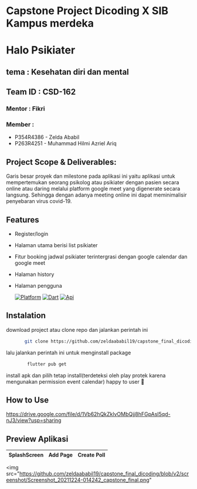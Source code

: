# Capstone Project Dicoding X SIB Kampus merdeka

# Halo Psikiater
## tema : Kesehatan diri dan mental 

## Team ID : CSD-162

### Mentor : Fikri

### Member : 
 - P354R4386 - Zelda Ababil
 - P263R4251 - Muhammad Hilmi Azriel Ariq

## Project Scope & Deliverables: 
Garis besar proyek dan milestone pada aplikasi ini yaitu aplikasi untuk mempertemukan
seorang psikolog atau psikiater dengan pasien secara online atau daring melalui platform
google meet yang digenerate secara langsung. Sehingga dengan adanya meeting online ini dapat
meminimalisir penyebaran virus covid-19.

## Features
- Register/login
- Halaman utama berisi list psikiater
- Fitur booking jadwal psikiater terintergrasi dengan google calendar dan google meet
- Halaman history
- Halaman pengguna

  <a href="https://flutter.dev/"><img alt="Platform" src="https://img.shields.io/badge/Framework-Flutter-blue.svg"></a>
  <a href="https://dart.dev/"><img alt="Dart" src="https://img.shields.io/badge/dart-2.15.0-blue.svg"></a>
  <a href="https://developers.google.com/apis-explorer/"><img alt="Api" src="https://img.shields.io/badge/Api-Google%20Calendar-blue.svg"></a>

## Instalation

download project atau clone repo dan jalankan perintah ini
```  bash
       git clone https://github.com/zeldaababil19/capstone_final_dicoding.git
``` 
lalu jalankan perintah ini untuk menginstall package
```bash
        flutter pub get
```
install apk dan pilih tetap install(terdeteksi oleh play protek karena mengunakan permission event calendar)
happy to user 🥑

## How to Use
https://drive.google.com/file/d/1Vb62hQkZklvOMbQjj8hFGpAsI5qd-nJ3/view?usp=sharing 

## Preview Aplikasi
SplashScreen | Add Page | Create Poll | 
:----------:|:----------:|:----------:|
<img src="https://github.com/zeldaababil19/capstone_final_dicoding/blob/v2/screenshot/Screenshot_20211224-014242_capstone_final.png"


